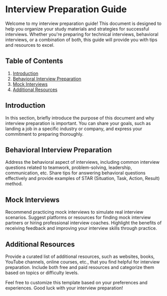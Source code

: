# Interview Preparation Guide

Welcome to my interview preparation guide! This document is designed to help you organize your study materials and strategies for successful interviews. Whether you're preparing for technical interviews, behavioral interviews, or a combination of both, this guide will provide you with tips and resources to excel.

## Table of Contents
1. [Introduction](#introduction)
2. [Behavioral Interview Preparation](#behavioral-interview-preparation)
3. [Mock Interviews](#mock-interviews)
4. [Additional Resources](#additional-resources)

## Introduction
In this section, briefly introduce the purpose of this document and why interview preparation is important. You can share your goals, such as landing a job in a specific industry or company, and express your commitment to preparing thoroughly.

## Behavioral Interview Preparation
Address the behavioral aspect of interviews, including common interview questions related to teamwork, problem-solving, leadership, communication, etc. Share tips for answering behavioral questions effectively and provide examples of STAR (Situation, Task, Action, Result) method.

## Mock Interviews
Recommend practicing mock interviews to simulate real interview scenarios. Suggest platforms or resources for finding mock interview partners or hiring professional interview coaches. Highlight the benefits of receiving feedback and improving your interview skills through practice.

## Additional Resources
Provide a curated list of additional resources, such as websites, books, YouTube channels, online courses, etc., that you find helpful for interview preparation. Include both free and paid resources and categorize them based on topics or difficulty levels.

Feel free to customize this template based on your preferences and experiences. Good luck with your interview preparation!
